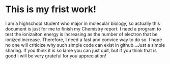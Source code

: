 # This is my frist work!
I am a highschool student who major in molecular biology, so actually this document is just for me to finish my Chemistry report. I need a program to test the ionizaiton energy is increasing as the number of electron that be ionized increase. Therefore, I need a fast and convice way to do so. I hope no one will criticize why such simple code can exist in github...Just a simple sharing. If you think it is so lame you can just quit, but if you think that is good I will be very grateful for you appreciation!
